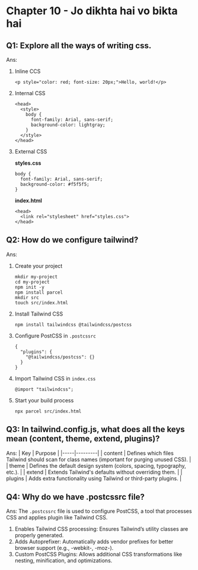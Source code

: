 # Chapter 10 - Jo dikhta hai vo bikta hai
## Q1: Explore all the ways of writing css.
Ans: 
1. Inline CCS
    ```
    <p style="color: red; font-size: 20px;">Hello, world!</p>
    ```

2. Internal CSS
    ```
    <head>
      <style>
        body {
          font-family: Arial, sans-serif;
          background-color: lightgray;
        }
      </style>
    </head>
    ```

3. External CSS

    **styles.css**
    ```
    body {
      font-family: Arial, sans-serif;
      background-color: #f5f5f5;
    }
    ```
    **index.html**
    ```
    <head>
      <link rel="stylesheet" href="styles.css">
    </head>
    ```

## Q2: How do we configure tailwind?
Ans: 
1. Create your project
    ```
    mkdir my-project
    cd my-project
    npm init -y
    npm install parcel
    mkdir src
    touch src/index.html
    ```
2. Install Tailwind CSS
    ```
    npm install tailwindcss @tailwindcss/postcss
    ```
3. Configure PostCSS in `.postcssrc`
    ```
    {
      "plugins": {
        "@tailwindcss/postcss": {}
      }
    }
    ```
4. Import Tailwind CSS in `index.css`
    ```
    @import "tailwindcss";
    ```
5. Start your build process
    ```
    npx parcel src/index.html
    ```

## Q3: In tailwind.config.js, what does all the keys mean (content, theme, extend, plugins)?
Ans:
| Key | Purpose |
|-----|---------|
| content |	Defines which files Tailwind should scan for class names (important for purging unused CSS). |
| theme |	Defines the default design system (colors, spacing, typography, etc.). |
| extend |	Extends Tailwind's defaults without overriding them. |
| plugins |	Adds extra functionality using Tailwind or third-party plugins. |

## Q4: Why do we have .postcssrc file?
Ans: The `.postcssrc` file is used to configure PostCSS, a tool that processes CSS and applies plugin like Tailwind CSS.

1. Enables Tailwind CSS processing: Ensures Tailwind’s utility classes are properly generated.
2. Adds Autoprefixer: Automatically adds vendor prefixes for better browser support (e.g., -webkit-, -moz-).
3. Custom PostCSS Plugins: Allows additional CSS transformations like nesting, minification, and optimizations.
